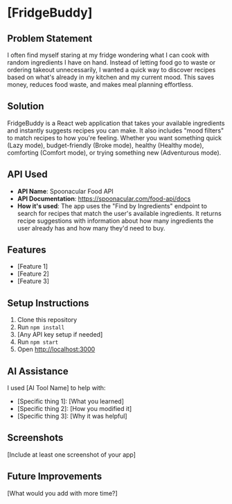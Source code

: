 # [FridgeBuddy]
## Problem Statement
I often find myself staring at my fridge wondering what I can cook with random ingredients I have on hand. Instead of letting food go to waste or ordering takeout unnecessarily, I wanted a quick way to discover recipes based on what's already in my kitchen and my current mood. This saves money, reduces food waste, and makes meal planning effortless.

## Solution
FridgeBuddy is a React web application that takes your available ingredients and instantly suggests recipes you can make. It also includes "mood filters" to match recipes to how you're feeling. Whether you want something quick (Lazy mode), budget-friendly (Broke mode), healthy (Healthy mode), comforting (Comfort mode), or trying something new (Adventurous mode).

## API Used
- **API Name**: Spoonacular Food API
- **API Documentation**: https://spoonacular.com/food-api/docs
- **How it's used**: The app uses the "Find by Ingredients" endpoint to search for recipes that match the user's available ingredients. It returns recipe suggestions with information about how many ingredients the user already has and how many they'd need to buy.

## Features
- [Feature 1]
- [Feature 2]
- [Feature 3]
## Setup Instructions
1. Clone this repository
2. Run `npm install`
3. [Any API key setup if needed]
4. Run `npm start`
5. Open [http://localhost:3000](http://localhost:3000)
## AI Assistance
I used [AI Tool Name] to help with:
- [Specific thing 1]: [What you learned]
- [Specific thing 2]: [How you modified it]
- [Specific thing 3]: [Why it was helpful]
## Screenshots
[Include at least one screenshot of your app]
## Future Improvements
[What would you add with more time?]